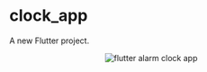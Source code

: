 # clock_app

A new Flutter project.

<p align="center">
  <img src="flutter_clock_app.png" alt="flutter alarm clock app" title="Screenshot">
</p>
